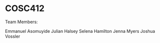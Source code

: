 # COSC412

Team Members:

Emmanuel Asomuyide
Julian Halsey
Selena Hamilton
Jenna Myers
Joshua Vossler
